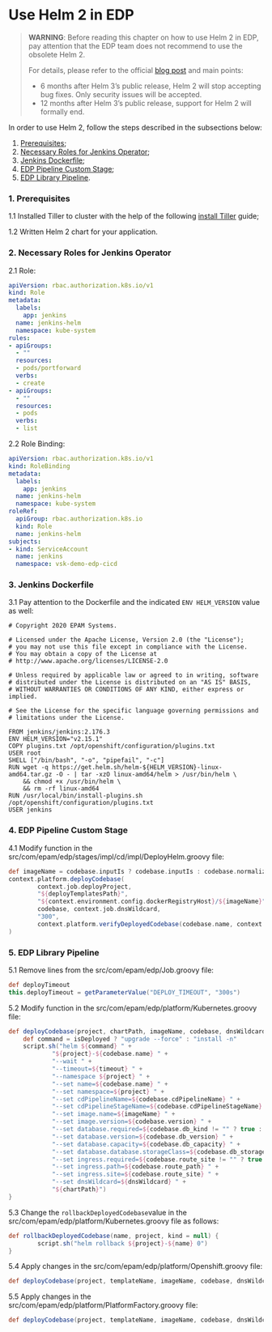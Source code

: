 # Use Helm 2 in EDP

>**WARNING**: Before reading this chapter on how to use Helm 2 in EDP, pay attention that the EDP team does not recommend to use the obsolete Helm 2. 
>
>For details, please refer to the official [blog post](https://helm.sh/blog/2019-10-22-helm-2150-released/) and main points:
>* 6 months after Helm 3’s public release, Helm 2 will stop accepting bug fixes. Only security issues will be accepted.  
> * 12 months after Helm 3’s public release, support for Helm 2 will formally end.

In order to use Helm 2, follow the steps described in the subsections below: 

1. [Prerequisites](#Prerequisites);
2. [Necessary Roles for Jenkins Operator](#Roles);
3. [Jenkins Dockerfile](#Dockerfile);
4. [EDP Pipeline Custom Stage](#Pipeline);
5. [EDP Library Pipeline](#Library).


### <a name="Prerequisites"></a> 1. Prerequisites

1.1 Installed Tiller to cluster with the help of the following [install Tiller](https://v2.helm.sh/docs/using_helm/#initialize-helm-and-install-tiller) guide;

1.2 Written Helm 2 chart for your application.

### <a name="Roles"></a> 2. Necessary Roles for Jenkins Operator

2.1 Role:
```yaml
apiVersion: rbac.authorization.k8s.io/v1
kind: Role
metadata:
  labels:
    app: jenkins
  name: jenkins-helm
  namespace: kube-system
rules:
- apiGroups:
  - ""
  resources:
  - pods/portforward
  verbs:
  - create
- apiGroups:
  - ""
  resources:
  - pods
  verbs:
  - list
```
2.2 Role Binding:
```yaml
apiVersion: rbac.authorization.k8s.io/v1
kind: RoleBinding
metadata:
  labels:
    app: jenkins
  name: jenkins-helm
  namespace: kube-system
roleRef:
  apiGroup: rbac.authorization.k8s.io
  kind: Role
  name: jenkins-helm
subjects:
- kind: ServiceAccount
  name: jenkins
  namespace: vsk-demo-edp-cicd
``` 
### <a name="Dockerfile"></a> 3. Jenkins Dockerfile

3.1 Pay attention to the Dockerfile and the indicated ``ENV HELM_VERSION`` value as well:

```
# Copyright 2020 EPAM Systems.

# Licensed under the Apache License, Version 2.0 (the "License");
# you may not use this file except in compliance with the License.
# You may obtain a copy of the License at
# http://www.apache.org/licenses/LICENSE-2.0

# Unless required by applicable law or agreed to in writing, software
# distributed under the License is distributed on an "AS IS" BASIS,
# WITHOUT WARRANTIES OR CONDITIONS OF ANY KIND, either express or implied.

# See the License for the specific language governing permissions and
# limitations under the License.

FROM jenkins/jenkins:2.176.3
ENV HELM_VERSION="v2.15.1"
COPY plugins.txt /opt/openshift/configuration/plugins.txt
USER root
SHELL ["/bin/bash", "-o", "pipefail", "-c"]
RUN wget -q https://get.helm.sh/helm-${HELM_VERSION}-linux-amd64.tar.gz -O - | tar -xzO linux-amd64/helm > /usr/bin/helm \
    && chmod +x /usr/bin/helm \
    && rm -rf linux-amd64
RUN /usr/local/bin/install-plugins.sh /opt/openshift/configuration/plugins.txt
USER jenkins
```
### <a name="Pipeline"></a> 4. EDP Pipeline Custom Stage

4.1 Modify function in the src/com/epam/edp/stages/impl/cd/impl/DeployHelm.groovy file:
```groovy
def imageName = codebase.inputIs ? codebase.inputIs : codebase.normalizedName
context.platform.deployCodebase(
        context.job.deployProject,
        "${deployTemplatesPath}",
        "${context.environment.config.dockerRegistryHost}/${imageName}",
        codebase, context.job.dnsWildcard,
        "300",
        context.platform.verifyDeployedCodebase(codebase.name, context.job.deployProject)
)
```
### <a name="Library"></a> 5. EDP Library Pipeline

5.1 Remove lines from the src/com/epam/edp/Job.groovy file:
```groovy
def deployTimeout
this.deployTimeout = getParameterValue("DEPLOY_TIMEOUT", "300s")
```

5.2 Modify function in the src/com/epam/edp/platform/Kubernetes.groovy file:
```groovy
def deployCodebase(project, chartPath, imageName, codebase, dnsWildcard, timeout, isDeployed) {
    def command = isDeployed ? "upgrade --force" : "install -n"
    script.sh("helm ${command} " +
            "${project}-${codebase.name} " +
            "--wait " +
            "--timeout=${timeout} " +
            "--namespace ${project} " +
            "--set name=${codebase.name} " +
            "--set namespace=${project} " +
            "--set cdPipelineName=${codebase.cdPipelineName} " +
            "--set cdPipelineStageName=${codebase.cdPipelineStageName} " +
            "--set image.name=${imageName} " +
            "--set image.version=${codebase.version} " +
            "--set database.required=${codebase.db_kind != "" ? true : false} " +
            "--set database.version=${codebase.db_version} " +
            "--set database.capacity=${codebase.db_capacity} " +
            "--set database.database.storageClass=${codebase.db_storage} " +
            "--set ingress.required=${codebase.route_site != "" ? true : false} " +
            "--set ingress.path=${codebase.route_path} " +
            "--set ingress.site=${codebase.route_site} " +
            "--set dnsWildcard=${dnsWildcard} " +
            "${chartPath}")
}
```
5.3 Change the ``rollbackDeployedCodebase``value in the src/com/epam/edp/platform/Kubernetes.groovy file as follows:
```groovy
def rollbackDeployedCodebase(name, project, kind = null) {
        script.sh("helm rollback ${project}-${name} 0")
}
```
5.4 Apply changes in the src/com/epam/edp/platform/Openshift.groovy file:
```groovy
def deployCodebase(project, templateName, imageName, codebase, dnsWildcard = null, timeout = null, isDeployed = null)
```
5.5 Apply changes in the src/com/epam/edp/platform/PlatformFactory.groovy file:
```groovy
def deployCodebase(project, templateName, imageName, codebase, dnsWildcard, timeout, isDeployed)
```